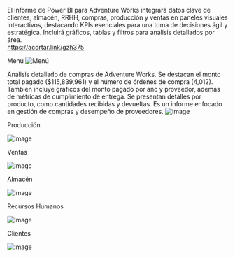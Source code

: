 El informe de Power BI para Adventure Works integrará datos clave de clientes, almacén, RRHH, compras, producción y ventas en paneles visuales interactivos, destacando KPIs esenciales para una toma de decisiones ágil y estratégica. Incluirá gráficos, tablas y filtros para análisis detallados por área. </br>
https://acortar.link/gzh375

Menú
![Menú](https://github.com/user-attachments/assets/0d8060d1-9c09-4d73-8fc5-0e9d03f46f5e)

Análisis detallado de compras de Adventure Works. Se destacan el monto total pagado ($115,839,961) y el número de órdenes de compra (4,012). También incluye gráficos del monto pagado por año y proveedor, además de métricas de cumplimiento de entrega. Se presentan detalles por producto, como cantidades recibidas y devueltas. Es un informe enfocado en gestión de compras y desempeño de proveedores.
![image](https://github.com/user-attachments/assets/2718cbe2-ea78-47bb-b329-912d1bb1353c)

Producción

![image](https://github.com/user-attachments/assets/e2e22fe8-67b7-431b-91bf-7795dfda9a64)

Ventas

![image](https://github.com/user-attachments/assets/bc4dfd85-2a91-4386-a286-02c8a2db3025)

Almacén

![image](https://github.com/user-attachments/assets/99db0ca7-1af9-4bf0-a0bc-5df2bbfe3caf)

Recursos Humanos

![image](https://github.com/user-attachments/assets/14104e47-3910-47fc-a05a-98765c7c582f)

Clientes

![image](https://github.com/user-attachments/assets/e2301080-2fc5-4f99-b261-ea8714509d43)








